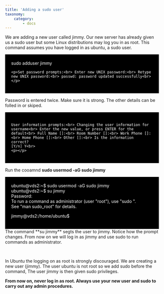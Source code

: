 ```yaml
---
title: 'Adding a sudo user'
taxonomy:
    category:
        - docs
---
```


<p>We are adding a new user called jimmy. Our new server has already given us a sudo user but some Linux distributions may log you in as root. This command assumes you have logged in as ubuntu, a sudo user. <br></p>
<div style="background-color:black;color:white;padding:20px;">
    sudo adduser jimmy

    <p>Set password prompts:<br> Enter new UNIX password:<br> Retype new UNIX password:<br> passwd: password updated successfully<br></p>
</div>
<p>
    Password is entered twice. Make sure it is strong. The other details can be folled in or skiped.</p>
<p></p>
<div style="background-color:black;color:white;padding:20px;">

    User information prompts:<br> Changing the user information for username<br> Enter the new value, or press ENTER for the default<br> Full Name []:<br> Room Number []:<br> Work Phone []:<br> Home Phone []:<br> Other []:<br> Is the information correct?
    [Y/n] Y<br>
    <p></p>
</div>

Run the cooamnd **sudo usermod -aG sudo jimmy**
<div style="background-color:black;color:white;padding:20px;">
ubuntu@vds2:~$ sudo usermod -aG sudo jimmy <br>
ubuntu@vds2:~$ su jimmy<br>
Password: <br>
To run a command as administrator (user "root"), use "sudo <command>".<br>
See "man sudo_root" for details.<br>

jimmy@vds2:/home/ubuntu$ <br>
</div>
The command **su jimmy** segts the user to jimmy. Notice how the prompt changes. From now on we will log in as jimmy and use sudo to run  commands as administrator.

<p><br>

</p>
<p>In Ubuntu the logging on as root is strongly discouraged. We are creating a new user (jimmy). The user ubuntu is not root so we add sudo before the command, The user jimmy is then given sudo privileges. <br></p>
<p><b>From now on, never log in as root. Always use your new user and sudo to carry out any admin procedures.</b><br></p>